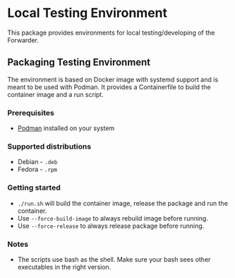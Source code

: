 # Local Testing Environment
This package provides environments for local testing/developing of the Forwarder.

## Packaging Testing Environment
The environment is based on Docker image with systemd support and is meant to be used with Podman.
It provides a Containerfile to build the container image and a run script.

### Prerequisites

- [Podman](https://podman.io/) installed on your system

### Supported distributions
- Debian - `.deb`
- Fedora - `.rpm`

### Getting started
- `./run.sh` will build the container image, release the package and run the container.
- Use `--force-build-image` to always rebuild image before running.
- Use `--force-release` to always release package before running.

### Notes
- The scripts use bash as the shell. Make sure your bash sees other executables in the right version.
